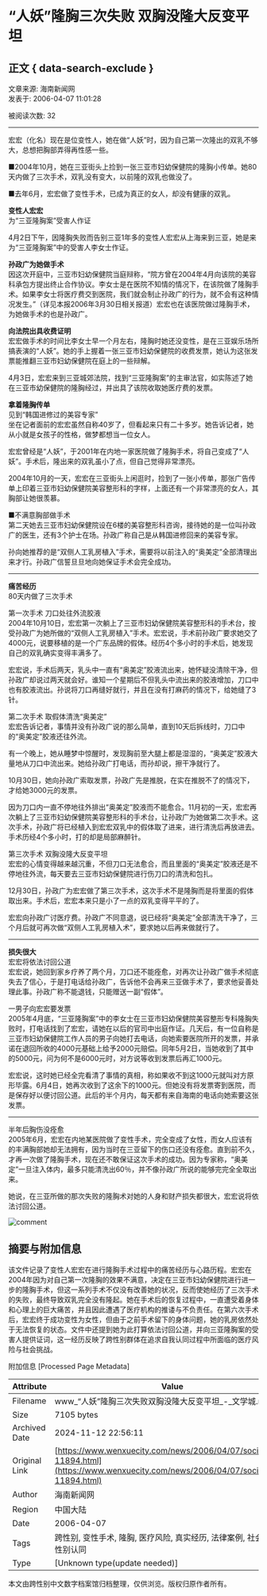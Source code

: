 # “人妖”隆胸三次失败 双胸没隆大反变平坦

## 正文 { data-search-exclude }


文章来源: 海南新闻网  
发表于: 2006-04-07 11:01:28

被阅读次数: 32

---

宏宏（化名）现在是位变性人，她在做“人妖”时，因为自己第一次隆出的双乳不够大，总想把胸部弄得再性感一些。

■2004年10月，她在三亚街头上捡到一张三亚市妇幼保健院的隆胸小传单。她80天内做了三次手术，双乳没有变大，以前隆的双乳也做没了。

■去年6月，宏宏做了变性手术，已成为真正的女人，却没有健康的双乳。

**变性人宏宏**  
为“三亚隆胸案”受害人作证

4月2日下午，因隆胸失败而告别三亚1年多的变性人宏宏从上海来到三亚，她是来为“三亚隆胸案”中的受害人李女士作证。

**孙政广为她做手术**  
因这次开庭中，三亚市妇幼保健院当庭辩称，“院方曾在2004年4月向该院的美容科承包方提出终止合作协议。李女士是在医院不知情的情况下，在该院做了隆胸手术。如果李女士将医疗费交到医院，我们就会制止孙政广的行为，就不会有这种情况发生。”（详见本报2006年3月30日相关报道）宏宏也在该医院做过隆胸手术，为她做手术的也是孙政广。

**向法院出具收费证明**  
宏宏做手术的时间比李女士早一个月左右，隆胸时她还没变性，是在三亚娱乐场所搞表演的“人妖”。她的手上握着一张三亚市妇幼保健院的收费发票，她认为这张发票能推翻三亚市妇幼保健院在庭上的一些辩解。

4月3日，宏宏来到三亚城郊法院，找到“三亚隆胸案”的主审法官，如实陈述了她在三亚市幼保健院的隆胸经过，并出具了该院收取她医疗费的发票。

**拿着隆胸传单**  
见到“韩国进修过的美容专家”  
坐在记者面前的宏宏虽然自称40岁了，但看起来只有二十多岁。她告诉记者，她从小就是女孩子的性格，做梦都想当一位女人。

宏宏曾经是“人妖”，于2001年在内地一家医院做了隆胸手术，将自己变成了“人妖”。手术后，隆出来的双乳虽小了点，但自己觉得非常漂亮。

2004年10月的一天，宏宏在三亚街头上闲逛时，捡到了一张小传单，那张广告传单上印着三亚市妇幼保健院美容整形科的字样，上面还有一个非常漂亮的女人，其胸部让她很羡慕。

■不满意胸部做手术  
第二天她去三亚市妇幼保健院设在6楼的美容整形科咨询，接待她的是一位叫孙政广的医生，还有3个护士在场。孙政广称自己是从韩国进修回来的美容专家。

孙向她推荐的是“双侧人工乳房植入”手术，需要将以前注入的“奥美定”全部清理出来才行。孙政广信誓旦旦地向她保证手术会完全成功。

---

**痛苦经历**  
80天内做了三次手术

第一次手术 刀口处往外流胶液  
2004年10月10日，宏宏第一次躺上了三亚市妇幼保健院美容整形科的手术台，按受孙政广为她所做的“双侧人工乳房植入”手术。宏宏说，手术前孙政广要求她交了4000元，说要移植的是一个广东品牌的假体。经历4个多小时的手术后，她发现自己的双乳确实变得丰满多了。

宏宏说，手术后两天，乳头中一直有“奥美定”胶液流出来，她怀疑没清除干净，但孙政广却说过两天就会好。谁知一个星期后不但乳头中流出来的胶液增加，刀口中也有胶液流出。孙说将刀口再缝好就行，并且在没有打麻药的情况下，给她缝了3针。

第二次手术 取假体清洗“奥美定”  
宏宏告诉记者，事情并没有孙政广说的那么简单，直到10天后拆线时，刀口中的“奥美定”胶液还往外流。

有一个晚上，她从睡梦中惊醒时，发现胸前至大腿上都是湿湿的，“奥美定”胶液大量地从刀口中流出来。她给孙政广打电话，而孙却说，擦干净就行了。

10月30日，她向孙政广索取发票，孙政广先是推脱，在实在推脱不了的情况下，才给她3000元的发票。

因为刀口内一直不停地往外排出“奥美定”胶液而不能愈合。11月初的一天，宏宏再次躺上了三亚市妇幼保健院美容整形科的手术台，让孙政广为她做第二次手术。这次手术，孙政广将已经植入到宏宏双乳中的假体取了进来，进行清洗后再放进去。手术历经4个多小时，打的却是局部麻醉针。

第三次手术 双胸没隆大反变平坦  
宏宏的心情变得越来越沉重，不但刀口无法愈合，而且里面的“奥美定”胶液还是不停地往外流，每天要去三亚市妇幼保健院进行伤刀口的清洗和包扎。

12月30日，孙政广为宏宏做了第三次手术，这次手术不是隆胸而是将里面的假体取出来。手术后，宏宏本来只是小了一点的双乳变得平平的了。

宏宏向孙政广讨医疗费。孙政广不同意退，说已经将“奥美定”全部清洗干净了，三个月后就可再次做“双侧人工乳房植入术”，要求她以后再来做就行了。

---

**损失很大**  
宏宏将依法讨回公道  
宏宏说，她回到家乡疗养了两个月，刀口还不能痊愈，对再次让孙政广做手术彻底失去了信心，于是打电话给孙政广，告诉他不会再来三亚做手术了，要求他妥善处理此事。孙政广称不能退钱，只能赠送一副“假体”。

一男子向宏宏要发票  
2005年4月底，“三亚隆胸案”中的李女士在三亚市妇幼保健院美容整形专科隆胸失败时，打电话找到了宏宏，请她在以后的官司中出庭作证。几天后，有一位自称是三亚市妇幼保健院工作人员的男子向她打去电话，向她索要医院所开的发票，并承诺在退回所收的4000元基础上给予2000元赔偿。同年5月2日，当她收到了其中的5000元，问为何不是6000元时，对方说等收到发票后再汇1000元。

宏宏说，这时她已经全完看清了事情的真相，称如果收不到这1000元就叫对方原形毕露。6月4日，她再次收到了这余下的1000元。但她没有将发票寄到医院，而是保存好以便讨回公道。此后的半个月内，每天都有来自海南的电话向她索要这张发票。

---

半年后胸伤没痊愈  
2005年6月，宏宏在内地某医院做了变性手术，完全变成了女性，而女人应该有的丰满胸部她却无法拥有，因为当时在三亚留下的伤口还没有痊愈。直到前不久，才再一次做了隆胸手术，现在还不敢保证这次手术的成功。因为专家称，“奥美定”一旦注入体内，最多只能清洗出60％，并不像孙政广所说的能够完完全全取出来。

她说，在三亚所做的那次失败的隆胸术对她的人身和财产损失都很大，宏宏说将依法讨回公道。

![comment](https://images/postcomment.svg)

## 摘要与附加信息

<!-- tcd_abstract -->
该文件记录了变性人宏宏在进行隆胸手术过程中的痛苦经历与心路历程。宏宏在2004年因为对自己第一次隆胸的效果不满意，决定在三亚市妇幼保健院进行进一步的隆胸手术，但这一系列手术不仅没有改善她的状况，反而使她经历了三次手术的失败，最终导致双乳完全没有隆起。她在手术后的恢复过程中，一直遭受着身体和心理上的巨大痛苦，并且因此遭遇了医疗机构的推诿与不负责任。在第六次手术后，宏宏终于成功变性为女性，但由于之前手术留下的身体问题，她的乳房依然处于无法恢复的状态。文件中还提到她为此打算依法讨回公道，并向三亚隆胸案的受害人提供证词，这一经历反映了跨性别群体在追求自我认同过程中所面临的医疗风险与社会挑战。
<!-- tcd_abstract_end -->

附加信息 [Processed Page Metadata]

| Attribute       | Value                                  |
|-----------------|----------------------------------------|
| Filename        | www_“人妖”隆胸三次失败双胸没隆大反变平坦_-_文学城.md                             |
| Size            | 7105 bytes                           |
| Archived Date   | 2024-11-12 22:56:11                             |
| Original Link   | [https://www.wenxuecity.com/news/2006/04/07/socialnews-11894.html](https://www.wenxuecity.com/news/2006/04/07/socialnews-11894.html)                       |
| Author          | 海南新闻网                               |
| Region          | 中国大陆                               |
| Date            | 2006-04-07                                 |
| Tags            | 跨性别, 变性手术, 隆胸, 医疗风险, 真实经历, 法律案例, 社会环境, 性别认同                                 |
| Type            | [Unknown type(update needed)]                                 |
<!-- tcd_table_end -->

本文由跨性别中文数字档案馆归档整理，仅供浏览。版权归原作者所有。
